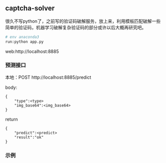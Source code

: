
## captcha-solver

很久不写python了，之前写的验证码破解服务，放上来，利用模板匹配破解一些简单的验证码，机器学习破解复杂验证码的部分或许以后大概再研究吧。

```bash
# env anaconda3
run:python app.py
```

web:http://localhost:8885


### 预测接口

本地：POST http://localhost:8885/predict

body:

```
{
    "type":<type>
    "img_base64":<img_base64>
}

```

return

```
{
    "predict":<predict>
    "result":"ok"
}

```

### 示例


